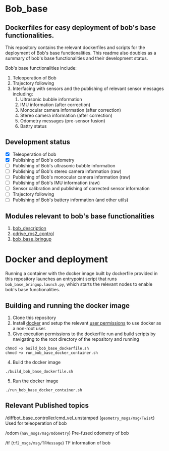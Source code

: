 # Bob_base

## Dockerfiles for easy deployment of bob's base functionalities.

This repository contains the relevant dockerfiles and scripts for the deployment of Bob's base functionalities. This readme also doubles as a summary of bob's base functionalities and their development status.

Bob's base functionalities include:

1. Teleoperation of Bob
2. Trajectory following
3. Interfacing with sensors and the publishing of relevant sensor messages including:
    1. Ultrasonic bubble information
    2. IMU information (after correction)
    3. Monocular camera information (after correction)
    4. Stereo camera information (after correction)
    5. Odometry messages (pre-sensor fusion)
    6. Battry status

## Development status

- [x] Teleoperation of bob
- [x] Publishing of Bob's odometry
- [ ] Publishing of Bob's ultrasonic bubble information
- [ ] Publishing of Bob's stereo camera information (raw)
- [ ] Publishing of Bob's monocular camera information (raw)
- [ ] Publishing of Bob's IMU information (raw)
- [ ] Sensor calibration and publishing of corrected sensor information
- [ ] Trajectory following 
- [ ] Publishing of Bob's battery information (and other utils)

## Modules relevant to bob's base functionalities

1. [bob_description](https://github.com/BoxOnBot/bob_description)
2. [odrive_ros2_control](https://github.com/BoxOnBot/odrive_ros2_control)
3. [bob_base_bringup](https://github.com/BoxOnBot/bob_base_bringup)

# Docker and deployment

Running a container with the docker image built by dockerfile provided in this repository launches an entrypoint script that runs `bob_base_bringup.launch.py`, which starts the relevant nodes to enable bob's base functionalities.

## Building and running the docker image

1. Clone this repository
2. Install [docker](https://www.docker.com/get-started/) and setup the relevant [user permissions](https://docs.docker.com/engine/install/linux-postinstall/) to use docker as a non-root user. 
3. Give execution permissions to the dockerfile run and build scripts by navigating to the root directory of the repository and running
```
chmod +x build_bob_base_dockerfile.sh
chmod +x run_bob_base_docker_container.sh
```
4. Build the docker image 
```
./build_bob_base_dockerfile.sh
```
5. Run the docker image
```
./run_bob_base_docker_container.sh
```

## Relevant Published topics

/diffbot_base_controller/cmd_vel_unstamped (`geometry_msgs/msg/Twist`)
    Used for teleoperation of bob

/odom (`nav_msgs/msg/Odometry`)
    Pre-fused odometry of bob

/tf (`tf2_msgs/msg/TFMessage`)
    TF information of bob


